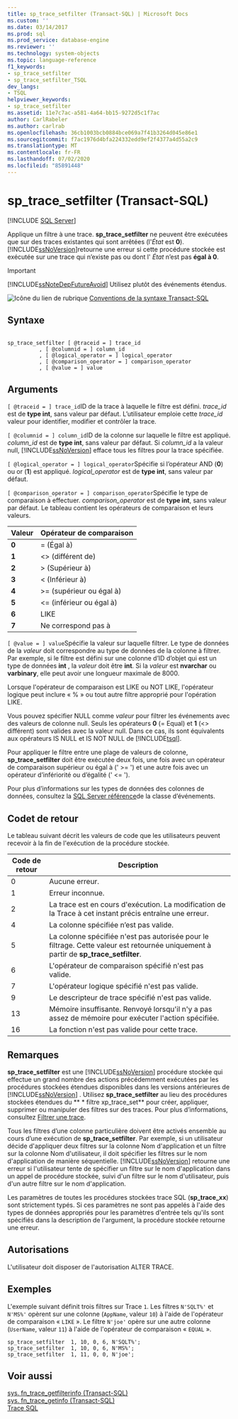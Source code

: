 ```yaml
---
title: sp_trace_setfilter (Transact-SQL) | Microsoft Docs
ms.custom: ''
ms.date: 03/14/2017
ms.prod: sql
ms.prod_service: database-engine
ms.reviewer: ''
ms.technology: system-objects
ms.topic: language-reference
f1_keywords:
- sp_trace_setfilter
- sp_trace_setfilter_TSQL
dev_langs:
- TSQL
helpviewer_keywords:
- sp_trace_setfilter
ms.assetid: 11e7c7ac-a581-4a64-bb15-9272d5c1f7ac
author: CarlRabeler
ms.author: carlrab
ms.openlocfilehash: 36cb1003bcb0884bce069a7f41b3264d045e86e1
ms.sourcegitcommit: f7ac1976d4bfa224332edd9ef2f4377a4d55a2c9
ms.translationtype: MT
ms.contentlocale: fr-FR
ms.lasthandoff: 07/02/2020
ms.locfileid: "85891448"
---
```

# <a name="sp_trace_setfilter-transact-sql"></a>sp_trace_setfilter (Transact-SQL)
[!INCLUDE [SQL Server](../../includes/applies-to-version/sqlserver.md)]

  Applique un filtre à une trace. **sp_trace_setfilter** ne peuvent être exécutées que sur des traces existantes qui sont arrêtées (l'*État* est **0**). [!INCLUDE[ssNoVersion](../../includes/ssnoversion-md.md)]retourne une erreur si cette procédure stockée est exécutée sur une trace qui n’existe pas ou dont l' *État* n’est pas **égal à 0**.  
  
> [!IMPORTANT]  
>  [!INCLUDE[ssNoteDepFutureAvoid](../../includes/ssnotedepfutureavoid-md.md)] Utilisez plutôt des événements étendus.  
  
 ![Icône du lien de rubrique](../../database-engine/configure-windows/media/topic-link.gif "Icône du lien de rubrique") [Conventions de la syntaxe Transact-SQL](../../t-sql/language-elements/transact-sql-syntax-conventions-transact-sql.md)  
  
## <a name="syntax"></a>Syntaxe  
  
```  
  
sp_trace_setfilter [ @traceid = ] trace_id   
          , [ @columnid = ] column_id  
          , [ @logical_operator = ] logical_operator  
          , [ @comparison_operator = ] comparison_operator  
          , [ @value = ] value  
```  
  
## <a name="arguments"></a>Arguments  
`[ @traceid = ] trace_id`ID de la trace à laquelle le filtre est défini. *trace_id* est de **type int**, sans valeur par défaut. L’utilisateur emploie cette *trace_id* valeur pour identifier, modifier et contrôler la trace.  
  
`[ @columnid = ] column_id`ID de la colonne sur laquelle le filtre est appliqué. *column_id* est de **type int**, sans valeur par défaut. Si *column_id* a la valeur null, [!INCLUDE[ssNoVersion](../../includes/ssnoversion-md.md)] efface tous les filtres pour la trace spécifiée.  
  
`[ @logical_operator = ] logical_operator`Spécifie si l’opérateur AND (**0**) ou or (**1**) est appliqué. *logical_operator* est de **type int**, sans valeur par défaut.  
  
`[ @comparison_operator = ] comparison_operator`Spécifie le type de comparaison à effectuer. *comparison_operator* est de **type int**, sans valeur par défaut. Le tableau contient les opérateurs de comparaison et leurs valeurs.  
  
|Valeur|Opérateur de comparaison|  
|-----------|-------------------------|  
|**0**|= (Égal à)|  
|**1**|<>  (différent de)|  
|**2**|> (Supérieur à)|  
|**3**|< (Inférieur à)|  
|**4**|>= (supérieur ou égal à)|  
|**5**|<= (inférieur ou égal à)|  
|**6**|LIKE|  
|**7**|Ne correspond pas à|  
  
`[ @value = ] value`Spécifie la valeur sur laquelle filtrer. Le type de données de la *valeur* doit correspondre au type de données de la colonne à filtrer. Par exemple, si le filtre est défini sur une colonne d’ID d’objet qui est un type de données **int** , la *valeur* doit être **int**. Si la *valeur* est **nvarchar** ou **varbinary**, elle peut avoir une longueur maximale de 8000.  
  
 Lorsque l'opérateur de comparaison est LIKE ou NOT LIKE, l'opérateur logique peut inclure « % » ou tout autre filtre approprié pour l'opération LIKE.  
  
 Vous pouvez spécifier NULL comme *valeur* pour filtrer les événements avec des valeurs de colonne null. Seuls les opérateurs **0** (= Equal) et **1** (<> différent) sont valides avec la valeur null. Dans ce cas, ils sont équivalents aux opérateurs IS NULL et IS NOT NULL de [!INCLUDE[tsql](../../includes/tsql-md.md)].  
  
 Pour appliquer le filtre entre une plage de valeurs de colonne, **sp_trace_setfilter** doit être exécutée deux fois, une fois avec un opérateur de comparaison supérieur ou égal à (' >= ') et une autre fois avec un opérateur d’infériorité ou d’égalité (' <= ').  
  
 Pour plus d’informations sur les types de données des colonnes de données, consultez la [SQL Server référence](../../relational-databases/event-classes/sql-server-event-class-reference.md)de la classe d’événements.  
  
## <a name="return-code-values"></a>Codet de retour  
 Le tableau suivant décrit les valeurs de code que les utilisateurs peuvent recevoir à la fin de l'exécution de la procédure stockée.  
  
|Code de retour|Description|  
|-----------------|-----------------|  
|0|Aucune erreur.|  
|1|Erreur inconnue.|  
|2|La trace est en cours d'exécution. La modification de la Trace à cet instant précis entraîne une erreur.|  
|4|La colonne spécifiée n’est pas valide.|  
|5|La colonne spécifiée n'est pas autorisée pour le filtrage. Cette valeur est retournée uniquement à partir de **sp_trace_setfilter**.|  
|6|L'opérateur de comparaison spécifié n'est pas valide.|  
|7|L'opérateur logique spécifié n'est pas valide.|  
|9|Le descripteur de trace spécifié n'est pas valide.|  
|13|Mémoire insuffisante. Renvoyé lorsqu'il n'y a pas assez de mémoire pour exécuter l'action spécifiée.|  
|16|La fonction n'est pas valide pour cette trace.|  
  
## <a name="remarks"></a>Remarques  
 **sp_trace_setfilter** est une [!INCLUDE[ssNoVersion](../../includes/ssnoversion-md.md)] procédure stockée qui effectue un grand nombre des actions précédemment exécutées par les procédures stockées étendues disponibles dans les versions antérieures de [!INCLUDE[ssNoVersion](../../includes/ssnoversion-md.md)] . Utilisez **sp_trace_setfilter** au lieu des procédures stockées étendues du ** \* filtre xp_trace_set** pour créer, appliquer, supprimer ou manipuler des filtres sur des traces. Pour plus d’informations, consultez [Filtrer une trace](../../relational-databases/sql-trace/filter-a-trace.md).  
  
 Tous les filtres d’une colonne particulière doivent être activés ensemble au cours d’une exécution de **sp_trace_setfilter**. Par exemple, si un utilisateur décide d'appliquer deux filtres sur la colonne Nom d'application et un filtre sur la colonne Nom d'utilisateur, il doit spécifier les filtres sur le nom d'application de manière séquentielle. [!INCLUDE[ssNoVersion](../../includes/ssnoversion-md.md)] retourne une erreur si l'utilisateur tente de spécifier un filtre sur le nom d'application dans un appel de procédure stockée, suivi d'un filtre sur le nom d'utilisateur, puis d'un autre filtre sur le nom d'application.  
  
 Les paramètres de toutes les procédures stockées trace SQL (**sp_trace_xx**) sont strictement typés. Si ces paramètres ne sont pas appelés à l'aide des types de données appropriés pour les paramètres d'entrée tels qu'ils sont spécifiés dans la description de l'argument, la procédure stockée retourne une erreur.  
  
## <a name="permissions"></a>Autorisations  
 L'utilisateur doit disposer de l'autorisation ALTER TRACE.  
  
## <a name="examples"></a>Exemples  
 L'exemple suivant définit trois filtres sur Trace `1`. Les filtres `N'SQLT%'` et `N'MS%'` opèrent sur une colonne (`AppName`, valeur `10`) à l'aide de l'opérateur de comparaison « `LIKE` ». Le filtre `N'joe'` opère sur une autre colonne (`UserName`, valeur `11`) à l'aide de l'opérateur de comparaison « `EQUAL` ».  
  
```  
sp_trace_setfilter  1, 10, 0, 6, N'SQLT%';  
sp_trace_setfilter  1, 10, 0, 6, N'MS%';  
sp_trace_setfilter  1, 11, 0, 0, N'joe';  
```  
  
## <a name="see-also"></a>Voir aussi  
 [sys. fn_trace_getfilterinfo &#40;Transact-SQL&#41;](../../relational-databases/system-functions/sys-fn-trace-getfilterinfo-transact-sql.md)   
 [sys. fn_trace_getinfo &#40;Transact-SQL&#41;](../../relational-databases/system-functions/sys-fn-trace-getinfo-transact-sql.md)   
 [Trace SQL](../../relational-databases/sql-trace/sql-trace.md)  
  
  
